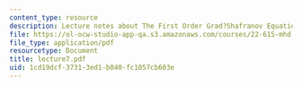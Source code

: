 ```yaml
---
content_type: resource
description: Lecture notes about The First Order Grad?Shafranov Equation.
file: https://ol-ocw-studio-app-qa.s3.amazonaws.com/courses/22-615-mhd-theory-of-fusion-systems-spring-2007/1cd19dcf37313ed1b040fc1057cb603e_lecture7.pdf
file_type: application/pdf
resourcetype: Document
title: lecture7.pdf
uid: 1cd19dcf-3731-3ed1-b040-fc1057cb603e
---
```

